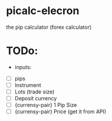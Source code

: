 # picalc-elecron
the pip calculator (forex calculator)

# TODo:

- inputs:
- [ ] pips
- [ ] Instrument
- [ ] Lots (trade size)
- [ ] Deposit currency
- [ ] {currensy-pair} 1 Pip Size
- [ ] {currensy-pair} Price (get it from API)
